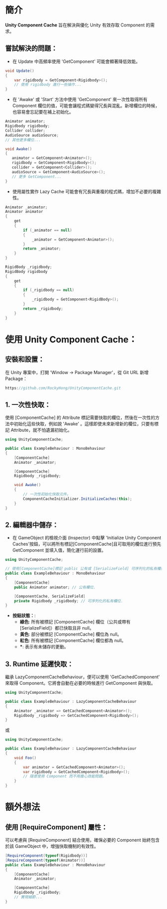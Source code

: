 # 簡介

**Unity Component Cache** 旨在解決與優化 Unity 有效存取 Component 的需求。

## 嘗試解決的問題：

- 在 Update 中高頻率使用 'GetComponent' 可能會顯著降低效能。

```csharp
void Update()
{
    var rigidbody = GetComponent<Rigidbody>();
    // 使用 rigidbody 進行一些操作...
}
```

- 在 'Awake' 或 'Start' 方法中使用 'GetComponent' 來一次性取得所有 Component 欄位的值，可能會讓程式碼變得冗長與混亂。新增欄位的時候，也容易會忘記要在補上初始化。

```csharp
Animator animator;
Rigidbody rigidbody;
Collider collider;
AudioSource audioSource;
// 其他更多欄位...

void Awake()
{
   animator = GetComponent<Animator>();
   rigidbody = GetComponent<Rigidbody>();
   collider = GetComponent<Collider>();
   audioSource = GetComponent<AudioSource>();
   // 更多 GetComponent...
}
```

- 使用屬性實作 Lazy Cache 可能會有冗長與重複的程式碼，增加不必要的複雜性。

```csharp
Animator _animator;
Animator animator
{
    get
    {
        if (_animator == null)
        {
            _animator = GetComponent<Animator>();
        }
        return _animator;
    }
}

RigidBody _rigidbody;
RigidBody rigidbody
{
    get
    {
        if (_rigidbody == null)
        {
            _rigidbody = GetComponent<RigidBody>();
        }
        return _rigidbody;
    }
}
```

# 使用 Unity Component Cache：

## **安裝和設置**：

在 Unity 專案中，打開 'Window -> Package Manager'，從 Git URL 新增 Package：

```csharp
https://github.com/RockyHong/UnityComponentCache.git
```

## **1. 一次性快取**：

使用 [ComponentCache] 的 Attribute 標記需要快取的欄位，然後在一次性的方法中初始化這些快取，例如說 'Awake' 。這樣即使未來新增新的欄位，只要有標記 Attribute，就不怕遺漏初始化。

```csharp
using UnityComponentCache;

public class ExampleBehaviour : MonoBehaviour
{
    [ComponentCache]
    Animator _animator;

    [ComponentCache]
    Rigidbody _rigidbody;

    void Awake()
    {
        // 一次性初始化快取元件。
        ComponentCacheInitializer.InitializeCaches(this);
    }
}
```

## **2. 編輯器中儲存**：

- 在 GameObject 的檢視介面 (Inspector) 中點擊 'Initialize Unity Component Caches'按鈕，可以將所有標記[ComponentCache]且可取用的欄位進行預先 GetComponent 並填入值，簡化運行前的設置。

```csharp
using UnityComponentCache;

// 使用[ComponentCache]標記 public 公有或 [SerializeField] 可序列化的私有欄位。
public class ExampleBehaviour : MonoBehaviour
{
    [ComponentCache]
    public Animator animator; // 公有欄位.

    [ComponentCache, SerializeField]
    private Rigidbody _rigidbody; // 可序列化的私有欄位.
}
```

- **按鈕狀態：**:
  - **綠色**: 所有被標記 [ComponentCache] 欄位（公共或帶有[SerializeField]）都已快取且非 null。
  - **黃色**: 部分被標記 [ComponentCache] 欄位為 null。
  - **紅色**: 所有被標記 [ComponentCache] 欄位都為 null。
  - **\***: 表示有未儲存的更動。

## **3. Runtime 延遲快取**：

繼承 LazyComponentCacheBehaviour，便可以使用 'GetCachedComponent<T>' 來取得 Component。它將會自動在必要的時候進行 GetComponent 與快取。

```csharp
using UnityComponentCache;

public class ExampleBehaviour : LazyComponentCacheBehaviour
{
    Animator _animator => GetCachedComponent<Animator>();
    Rigidbody _rigidbody => GetCachedComponent<Rigidbody>();
}
```

或

```csharp
using UnityComponentCache;

public class ExampleBehaviour : LazyComponentCacheBehaviour
{
    void Foo()
    {
        var animator = GetCachedComponent<Animator>();
        var rigidbody = GetCachedComponent<Rigidbody>();
        // 隨意使用 Component 而不用擔心效能問題。
    }
}
```

# **額外想法**

## 使用 [RequireComponent] 屬性：

可以考慮與 [RequireComponent] 結合使用，確保必要的 Component 始終包含於該 GameObject 中，增強快取機制的有效性。

```csharp
[RequireComponent(typeof(Rigidbody))]
[RequireComponent(typeof(Animator))]
public class ExampleBehaviour : MonoBehaviour
{
    [ComponentCache]
    Animator _animator;

    [ComponentCache]
    Rigidbody _rigidbody;
    // 實現細節...
}
```
